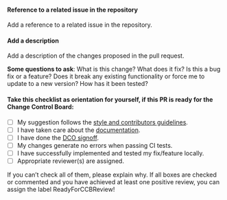 #### Reference to a related issue in the repository
Add a reference to a related issue in the repository.

#### Add a description
Add a description of the changes proposed in the pull request.

**Some questions to ask**:
What is this change?
What does it fix?
Is this a bug fix or a feature? Does it break any existing functionality or force me to update to a new version?
How has it been tested?

#### Take this checklist as orientation for yourself, if this PR is ready for the Change Control Board:
- [ ] My suggestion follows the [style and contributors guidelines](https://opensimulationinterface.github.io/osi-documentation/osi/howtocontribute.html).
- [ ] I have taken care about the [documentation](https://opensimulationinterface.github.io/osi-documentation/open-simulation-interface/doc/commenting.html).
- [ ] I have done the [DCO signoff](https://opensimulationinterface.github.io/osi-documentation/open-simulation-interface/doc/howtocontribute.html#developer-certification-of-origin-dco).
- [ ] My changes generate no errors when passing CI tests. 
- [ ] I have successfully implemented and tested my fix/feature locally.
- [ ] Appropriate reviewer(s) are assigned.

If you can’t check all of them, please explain why.
If all boxes are checked or commented and you have achieved at least one positive review, you can assign the label ReadyForCCBReview!
